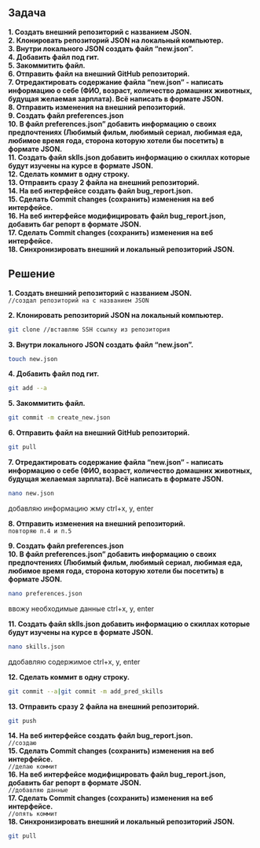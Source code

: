 ## Задача ##

**1. Создать внешний репозиторий c названием JSON.**  
**2. Клонировать репозиторий JSON на локальный компьютер.**  
**3. Внутри локального JSON создать файл “new.json”.**  
**4. Добавить файл под гит.**  
**5. Закоммитить файл.**  
**6. Отправить файл на внешний GitHub репозиторий.**  
**7. Отредактировать содержание файла “new.json” - написать информацию о себе (ФИО, возраст, количество домашних животных, будущая желаемая зарплата). Всё написать в формате JSON.**  
**8. Отправить изменения на внешний репозиторий.**  
**9. Создать файл preferences.json**  
**10. В файл preferences.json” добавить информацию о своих предпочтениях (Любимый фильм, любимый сериал, любимая еда, любимое время года, сторона которую хотели бы посетить) в формате JSON.**  
**11. Создать файл sklls.json добавить информацию о скиллах которые будут изучены на курсе в формате JSON.**  
**12. Сделать коммит в одну строку.**  
**13. Отправить сразу 2 файла на внешний репозиторий.**  
**14. На веб интерфейсе создать файл bug_report.json.**  
**15. Сделать Commit changes (сохранить) изменения на веб интерфейсе.**  
**16. На веб интерфейсе модифицировать файл bug_report.json, добавить баг репорт в формате JSON.**  
**17. Сделать Commit changes (сохранить) изменения на веб интерфейсе.**  
**18. Синхронизировать внешний и локальный репозиторий JSON.**  

## Решение ##  

**1. Создать внешний репозиторий c названием JSON.**  
```//создал репозиторий на с названием JSON```

**2. Клонировать репозиторий JSON на локальный компьютер.**  
```bash
git clone //вставляю SSH ссылку из репозитория
```
**3. Внутри локального JSON создать файл “new.json”.**  
```bash
touch new.json
```
**4. Добавить файл под гит.**  
```bash
git add --a
```
**5. Закоммитить файл.**  
```bash
git commit -m create_new.json
```
**6. Отправить файл на внешний GitHub репозиторий.**  
```bash
git pull
```
**7. Отредактировать содержание файла “new.json” - написать информацию о себе (ФИО, возраст, количество домашних животных, будущая желаемая зарплата). Всё написать в формате JSON.**  
```bash
nano new.json
```
добавляю информацию
жму ctrl+x, y, enter

**8. Отправить изменения на внешний репозиторий.**  
```повторяю п.4 и п.5```  

**9. Создать файл preferences.json**  
**10. В файл preferences.json” добавить информацию о своих предпочтениях (Любимый фильм, любимый сериал, любимая еда, любимое время года, сторона которую хотели бы посетить) в формате JSON.**  
```bash
nano preferences.json 
```
ввожу необходимые данные
ctrl+x, y, enter

**11. Создать файл sklls.json добавить информацию о скиллах которые будут изучены на курсе в формате JSON.**  
```bash
nano skills.json
```
ддобавляю содержимое
ctrl+x, y, enter

**12. Сделать коммит в одну строку.**  
```bash
git commit --a|git commit -m add_pred_skills
```
**13. Отправить сразу 2 файла на внешний репозиторий.**  
```bash
git push
```
**14. На веб интерфейсе создать файл bug_report.json.**  
```//создаю```  
**15. Сделать Commit changes (сохранить) изменения на веб интерфейсе.**  
```//делаю коммит```  
**16. На веб интерфейсе модифицировать файл bug_report.json, добавить баг репорт в формате JSON.**  
```//добавляю данные```  
**17. Сделать Commit changes (сохранить) изменения на веб интерфейсе.**  
```//опять коммит```  
**18. Синхронизировать внешний и локальный репозиторий JSON.**  
```bash
git pull
```
